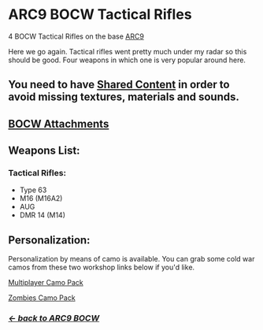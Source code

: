 # ARC9 BOCW Tactical Rifles

4 BOCW Tactical Rifles on the base [ARC9](https://github.com/HaodongMo/ARC-9)

Here we go again. Tactical rifles went pretty much under my radar so this should be good. Four weapons in which one is very popular around here.

## You need to have [Shared Content](https://github.com/multinettt/ARC-9_BOCW_Shared_Content) in order to avoid missing textures, materials and sounds.

## [BOCW Attachments](https://github.com/multinettt/ARC-9_BOCW_Attachments)

## Weapons List:
### Tactical Rifles:

- Type 63
- M16 (M16A2)
- AUG
- DMR 14 (M14)

## Personalization:

Personalization by means of camo is available. You can grab some cold war camos from these two workshop links below if you'd like.

[Multiplayer Camo Pack](https://steamcommunity.com/sharedfiles/filedetails/?id=2989163938)

[Zombies Camo Pack](https://steamcommunity.com/sharedfiles/filedetails/?id=2989231579)

### ***[← back to ARC9 BOCW](https://github.com/multinettt/ARC-9_BOCW)***
